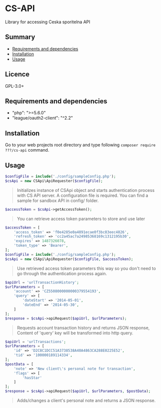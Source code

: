# CS-API

Library for accessing Ceska sporitelna API
 
## Summary

- [Requirements and dependencies](#requirements-and-dependencies)
- [Installation](#installation)
- [Usage](#usage)
 
## Licence

GPL-3.0+

## Requirements and dependencies

- "php": ">=5.6.0"
- "league/oauth2-client": "^2.2"

## Installation

Go to your web projects root directory and type following `composer require ???/cs-api` command.

## Usage

```php
$configFile = include('./config/sampleConfig.php');
$csApi = new CSApi\ApiRequester($configFile);
```

> Initializes instance of CSApi object and starts authentication process with CS API server.
> A configuration file is required. You can find a sample for sandbox API in config/ folder.

```php
$accessToken = $csApi->getAccessToken();

```

> You can retrieve access token parameters to store and use later

```php
$accessToken = [
    'access_token' => 'f0e4285e0a4891ecae0f3bc83eec4826',
    'refresh_token' => 'cc2a45ac7a24985368169c1312195b30',
    'expires' => 1487326078,
    'token_type' => 'Bearer',
];
$configFile = include('./config/sampleConfig.php');
$csApi = new CSApi\ApiRequester($configFile, $accessToken);

```

> Use retrieved access token parameters this way so you don't need to go through the authentication process again.

```php
$apiUrl = 'urlTransactionHistory';
$urlParameters = [
    'account' => 'CZ5508000000000379554193',
    'query' => [
        'dateStart' => '2014-05-01',
        'dateEnd' => '2014-05-30',
    ]
];
$response = $csApi->apiRequest($apiUrl, $urlParameters);
```

> Requests account transaction history and returns JSON response,
> Content of 'query' key will be transformed into http query.

```php
$apiUrl = 'urlTransactions';
$urlParameters = [
    'id' => 'D2C8C1DCC51A3738538A40A4863CA288E0225E52',
    'tid' => '100000189114334',
];
$postData = [
    'note' => 'New client\'s personal note for transaction',
    'flags' => [
        'hasStar'
    ]
];
$response = $csApi->apiRequest($apiUrl, $urlParameters, $postData);
```

> Adds/changes a client's personal note and returns a JSON response.


